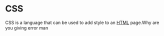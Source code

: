 # CSS

CSS is a language that can be used to add style to an [HTML](/wiki/HTML) page.Why are you giving error man
